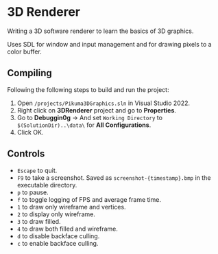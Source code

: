 # 3D Renderer

Writing a 3D software renderer to learn the basics of 3D graphics.

Uses SDL for window and input management and for drawing pixels to a color buffer.

## Compiling
Following the following steps to build and run the project:
1. Open `/projects/Pikuma3DGraphics.sln` in Visual Studio 2022.
2. Right click on **3DRenderer** project and go to **Properties**.
3. Go to **Debuggin0g** -> And set `Working Directory` to `$(SolutionDir)..\data\` for **All Configurations**.
4. Click OK.

## Controls
- `Escape` to quit.
- `F9` to take a screenshot. Saved as `screenshot-{timestamp}.bmp` in the executable directory.
- `p` to pause.
- `f` to toggle logging of FPS and average frame time.
- `1` to draw only wireframe and vertices.
- `2` to display only wireframe.
- `3` to draw filled.
- `4` to draw both filled and wireframe.
- `d` to disable backface culling.
- `c` to enable backface culling.
